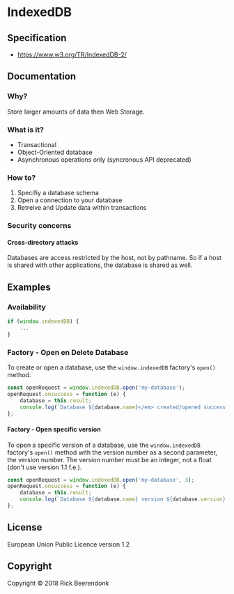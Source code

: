 # IndexedDB

## Specification

* https://www.w3.org/TR/IndexedDB-2/

## Documentation

### Why?

Store larger amounts of data then Web Storage.

### What is it?

* Transactional
* Object-Oriented database
* Asynchronous operations only (syncronous API deprecated)

### How to?

1. Specifiy a database schema
2. Open a connection to your database
3. Retreive and Update data within transactions

### Security concerns

#### Cross-directory attacks
Databases are access restricted by the host, not by pathname. So if a host is shared with other applications, the database is shared as well.

## Examples

### Availability

```javascript
if (window.indexedDB) {
    ...
}
```

### Factory - Open en Delete Database

To create or open a database, use the ```window.indexedDB``` factory's ```open()``` method.

```javascript
const openRequest = window.indexedDB.open('my-database');
openRequest.onsuccess = function (e) {
    database = this.result;
    console.log(`Database ${database.name}</em> created/opened successfully.`);
};
```

#### Factory - Open specific version

To open a specific version of a database, use the ```window.indexedDB``` factory's ```open()``` method with the version number as a second parameter, the version number. The version number must be an integer, not a float (don't use version 1.1 f.e.).

```javascript
const openRequest = window.indexedDB.open('my-database', 3);
openRequest.onsuccess = function (e) {
    database = this.result;
    console.log(`Database ${database.name} version ${database.version} opened successfully.`);
};
```

## License

European Union Public Licence version 1.2

## Copyright

Copyright © 2018 Rick Beerendonk

